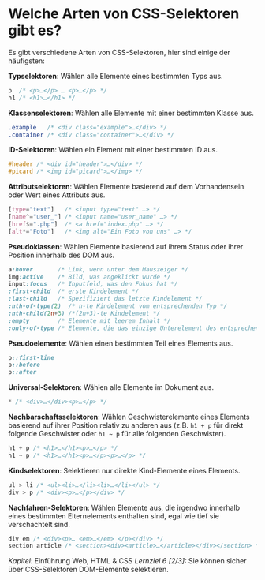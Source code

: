 # Welche Arten von CSS-Selektoren gibt es?

Es gibt verschiedene Arten von CSS-Selektoren, hier sind einige der häufigsten:

**Typselektoren**: Wählen alle Elemente eines bestimmten Typs aus.
```css
p  /* <p>…</p> … <p>…</p> */
h1 /* <h1>…</h1> */
```

**Klassenselektoren**: Wählen alle Elemente mit einer bestimmten Klasse aus.
```css
.example   /* <div class="example">…</div> */
.container /* <div class="container">…</div> */
```

**ID-Selektoren**: Wählen ein Element mit einer bestimmten ID aus.
```css
#header /* <div id="header">…</div> */
#picard /* <img id="picard">…</img> */
```

**Attributselektoren**: Wählen Elemente basierend auf dem Vorhandensein oder Wert eines Attributs aus.
```css
[type="text"]   /* <input type="text" …> */
[name^="user_"] /* <input name="user_name" …> */
[href$=".php"]  /* <a href="index.php" …> */
[alt*="Foto"]   /* <img alt="Ein Foto von uns" …> */
```

**Pseudoklassen**: Wählen Elemente basierend auf ihrem Status oder ihrer Position innerhalb des DOM aus.
```css
a:hover       /* Link, wenn unter dem Mauszeiger */
img:active    /* Bild, was angeklickt wurde */
input:focus   /* Inputfeld, was den Fokus hat */
:first-child  /* erste Kindelement */
:last-child   /* Spezifiziert das letzte Kindelement */
:nth-of-type(2)  /* n-te Kindelement vom entsprechenden Typ */
:nth-child(2n+3) /*(2n+3)-te Kindelement */
:empty        /* Elemente mit leerem Inhalt */
:only-of-type /* Elemente, die das einzige Unterelement des entsprechenden Typs sind*/
```

**Pseudoelemente**: Wählen einen bestimmten Teil eines Elements aus.
```css
p::first-line
p::before 
p::after
```

**Universal-Selektoren**: Wählen alle Elemente im Dokument aus.
```css
* /* <div>…</div><p>…</p> */
```

**Nachbarschaftsselektoren**: Wählen Geschwisterelemente eines Elements basierend auf ihrer Position relativ zu anderen aus (z.B. `h1 + p` für direkt folgende Geschwister oder `h1 ~ p` für alle folgenden Geschwister).
```css
h1 + p /* <h1>…</h1><p>…</p> */
h1 ~ p /* <h1>…</h1><p>…</p><p>…</p> */
```

**Kindselektoren**: Selektieren nur direkte Kind-Elemente eines Elements.
```css
ul > li /* <ul><li>…</li><li>…</li></ul> */
div > p /* <div><p>…</p></div> */
```

**Nachfahren-Selektoren**: Wählen Elemente aus, die irgendwo innerhalb eines bestimmten Elternelements enthalten sind, egal wie tief sie verschachtelt sind.
```css
div em /* <div><p>… <em>…</em> </p></div> */
section article /* <section><div><article>…</article></div></section> */
```

_Kapitel:_ Einführung Web, HTML & CSS
_Lernziel 6 \[2/3\]:_ Sie können sicher über CSS-Selektoren DOM-Elemente selektieren.